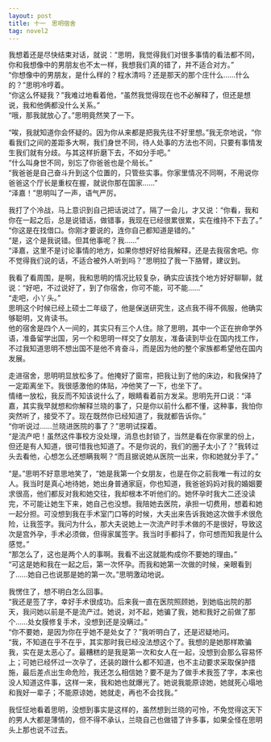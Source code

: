 ```yaml
---
layout: post
title: 十一　思明宿舍
tag: novel2
---
```


我想着还是尽快结束对话，就说：“思明，我觉得我们对很多事情的看法都不同，你和我想像中的男朋友也不太一样，我想我们真的错了，并不适合对方。”<br />
“你想像中的男朋友，是什么样的？程水清吗？还是那天的那个庄什么……什么的？”思明冷哼着。<br />
“你这么怀疑我？”我难过地看着他，“虽然我觉得现在也不必解释了，但还是想说，我和他俩都没什么关系。”<br />
“哦，那我就放心了。”思明竟然笑了一下。

“唉，我就知道你会怀疑的。因为你从来都是把我先往不好里想。”我无奈地说，“你看我们之间的差距多大啊，我们身世不同，待人处事的方法也不同，只要有事情发生我们就有分歧。与其这样折磨下去，不如分手吧。”<br />
“什么叫身世不同，别忘了你爸爸也是个局长。”<br />
“我爸爸是自己奋斗升到这个位置的，只管些实事。你家里情况不同啊，不用说你爸爸这个厅长是重权在握，就说你那在国家……”<br />
“泽嘉！”思明叫了一声，语气严厉。

我打了个冷战，马上意识到自己把话说过了。隔了一会儿，才又说：“你看，我和你在一起之后，总是说错话，做错事，我现在已经很累很累，实在维持不下去了。”<br />
“你这是在找借口。你刚才要说的，连你自己都知道是错的。”<br />
“是，这个是我说错。但其他事呢？我……”<br />
“泽嘉，这里不是讨论事情的地方，如果你想好好给我解释，还是去我宿舍吧。你不觉得我们说的话，不适合被外人听到吗？”思明拉了我一下胳臂，建议到。

我看了看周围，是啊，我和思明的情况比较复杂，确实应该找个地方好好聊聊，就说：“好吧，不过说好了，到了你宿舍，你可不能，可不能……”<br />
“走吧，小丫头。”<br />
思明这个时候已经上硕士二年级了，他是保送研究生，这点我不得不佩服，他确实够聪明，又肯读书。<br />
他的宿舍是四个人一间的，其实只有三个人住。除了思明，其中一个正在拚命学外语，准备留学出国，另一个和思明一样交了女朋友，准备读到毕业在国内找工作，不过我知道思明不想出国不是他不肯奋斗，而是因为他的整个家族都希望他在国内发展。

走进宿舍，思明明显放松多了。他掩好了窗帘，把我让到了他的床边，和我保持了一定距离坐下。我很感激他的体贴，冲他笑了一下，也坐下了。<br />
情绪一放松，我反而不知该说什么了，眼睛看着前方发呆。思明先开口说：“泽嘉，其实我早就想和你解释兰晓的事了，只是你以前什么都不懂，这种事，我怕你突然听了，接受不了。现在既然你已经知道了，我就都告诉你。”<br />
“你听说过……兰晓进医院的事了？”思明试探着。<br />
“是流产吧！虽然这件事校方没处理，消息也封锁了，当然是看在你家里的份上，但还是有人知道，很可惜我也知道了。不是你说的，我们的圈子太小了？”我转过头去看他，心想怎么还想瞒我啊？“而且据说她从医院一出来，你和她就分手了。”

“是。”思明不好意思地笑了，“她是我第一个女朋友，也是在你之前我唯一有过的女人。我当时是真心地待她，她出身普通家庭，你也知道，我爸爸妈妈对我的婚姻要求很高，他们都反对我和她交往，我却根本不听他们的。她怀孕时我大二还没读完，不可能让她生下来，她自己也没想。我陪她去医院，承担一切费用，想着和她一起分担。可没想到我在手术室门口等的时候，大夫出来告诉我她这次做手术很危险，让我签字。我问为什么，那大夫说她上一次流产时手术做的不是很好，导致这次是宫外孕，手术必须做，但得家属签字。我当时手都抖了，你可想而知我是什么感觉。”<br />
“那怎么了，这也是两个人的事啊。我看不出这就能构成你不要她的理由。”<br />
“可这是她和我在一起之后，第一次怀孕。而我和她第一次做的时候，亲眼看到了……她自己也说那是她的第一次。”思明激动地说。

我愣住了，想不明白怎么回事。<br />
“我还是签了字，幸好手术很成功。后来我一直在医院照顾她，到她临出院的那天，我问她以前是不是流产过。她说，对不起，她骗了我，她和我好之前做了那个……处女膜修复手术，没想到还是没瞒过。”<br />
“你不要她，是因为你在乎她不是处女了？”我听明白了，还是迟疑地问。<br />
“我，不知道在乎不在乎，其实那时我已经没法想这个了。我想的是她那样欺骗我，实在是太恶心了。最糟糕的是我是第一次和女人在一起，没想到会那么容易怀上；可她已经怀过一次孕了，还装的跟什么都不知道，也不主动要求采取保护措施，最后差点出生命危险，我还怎么相信她？要不是为了做手术我签了字，本来也没人知道这件事，这样一来，我和她也就爆光了。她说我能原谅她，她就死心塌地和我好一辈子；不能原谅她，她就走，再也不会找我。”

我怔怔地看着思明，没想到事实是这样的，虽然想到兰晓的可怜，不免觉得这天下的男人大都是薄情的，但不得不承认，兰晓自己也做错了许多事，如果全怪在思明头上那也说不过去。
